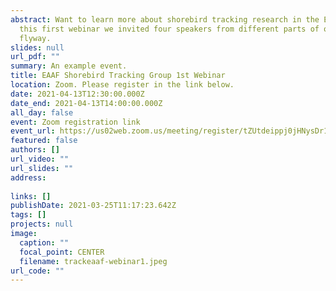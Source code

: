 ```yaml
---
abstract: Want to learn more about shorebird tracking research in the EAAF? In
  this first webinar we invited four speakers from different parts of our
  flyway.
slides: null
url_pdf: ""
summary: An example event.
title: EAAF Shorebird Tracking Group 1st Webinar
location: Zoom. Please register in the link below.
date: 2021-04-13T12:30:00.000Z
date_end: 2021-04-13T14:00:00.000Z
all_day: false
event: Zoom registration link
event_url: https://us02web.zoom.us/meeting/register/tZUtdeippj0jHNysDr1XaRTjIvJDFEt5IIoQ
featured: false
authors: []
url_video: ""
url_slides: ""
address:
  
links: []
publishDate: 2021-03-25T11:17:23.642Z
tags: []
projects: null
image:
  caption: ""
  focal_point: CENTER
  filename: trackeaaf-webinar1.jpeg
url_code: ""
---
```

